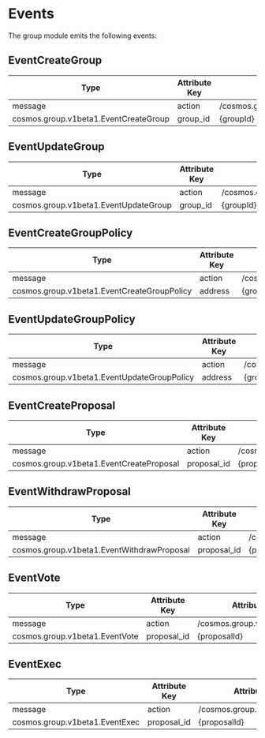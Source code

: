 <!--
order: 4
-->

# Events

The group module emits the following events:

## EventCreateGroup

| Type                                  | Attribute Key | Attribute Value                       |
|---------------------------------------|---------------|---------------------------------------|
| message                               | action        | /cosmos.group.v1beta1.Msg/CreateGroup |
| cosmos.group.v1beta1.EventCreateGroup | group_id      | {groupId}                             |

## EventUpdateGroup

| Type                                  | Attribute Key | Attribute Value                                                 |
|---------------------------------------|---------------|-----------------------------------------------------------------|
| message                               | action        | /cosmos.group.v1beta1.Msg/UpdateGroup{Admin\|Metadata\|Members} |
| cosmos.group.v1beta1.EventUpdateGroup | group_id      | {groupId}                                                       |

## EventCreateGroupPolicy

| Type                                         | Attribute Key | Attribute Value                              |
|----------------------------------------------|---------------|----------------------------------------------|
| message                                      | action        | /cosmos.group.v1beta1.Msg/CreateGroupPolicy |
| cosmos.group.v1beta1.EventCreateGroupPolicy | address       | {groupPolicyAddress}                        |

## EventUpdateGroupPolicy

| Type                                         | Attribute Key | Attribute Value                                                               |
|----------------------------------------------|---------------|-------------------------------------------------------------------------------|
| message                                      | action        | /cosmos.group.v1beta1.Msg/UpdateGroupPolicy{Admin\|Metadata\|DecisionPolicy} |
| cosmos.group.v1beta1.EventUpdateGroupPolicy | address       | {groupPolicyAddress}                                                         |

## EventCreateProposal

| Type                                     | Attribute Key | Attribute Value                          |
|------------------------------------------|---------------|------------------------------------------|
| message                                  | action        | /cosmos.group.v1beta1.Msg/CreateProposal |
| cosmos.group.v1beta1.EventCreateProposal | proposal_id   | {proposalId}                             |

## EventWithdrawProposal

| Type                                       | Attribute Key | Attribute Value                            |
|--------------------------------------------|---------------|--------------------------------------------|
| message                                    | action        | /cosmos.group.v1beta1.Msg/WithdrawProposal |
| cosmos.group.v1beta1.EventWithdrawProposal | proposal_id   | {proposalId}                               |

## EventVote

| Type                           | Attribute Key | Attribute Value                |
|--------------------------------|---------------|--------------------------------|
| message                        | action        | /cosmos.group.v1beta1.Msg/Vote |
| cosmos.group.v1beta1.EventVote | proposal_id   | {proposalId}                   |

## EventExec

| Type                           | Attribute Key | Attribute Value                |
|--------------------------------|---------------|--------------------------------|
| message                        | action        | /cosmos.group.v1beta1.Msg/Exec |
| cosmos.group.v1beta1.EventExec | proposal_id   | {proposalId}                   |
